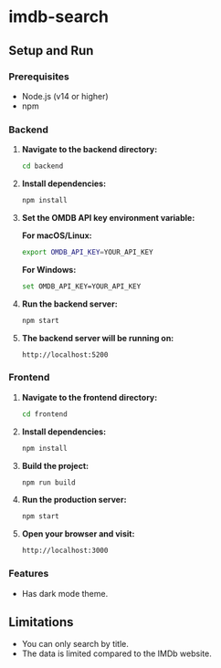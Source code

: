 # imdb-search

## Setup and Run

### Prerequisites
- Node.js (v14 or higher)
- npm

### Backend

1. **Navigate to the backend directory:**
   ```sh
   cd backend
   ```

2. **Install dependencies:**
   ```sh
   npm install
   ```

3. **Set the OMDB API key environment variable:**

   **For macOS/Linux:**
  
   ```sh
   export OMDB_API_KEY=YOUR_API_KEY
   ```

   **For Windows:**
     ```sh
   set OMDB_API_KEY=YOUR_API_KEY
   ```

4. **Run the backend server:**
   ```sh
   npm start
   ```

5. **The backend server will be running on:**
   ```
   http://localhost:5200
   ```

### Frontend

1. **Navigate to the frontend directory:**
   ```sh
   cd frontend
   ```

2. **Install dependencies:**
   ```sh
   npm install
   ```

3. **Build the project:**
   ```sh
   npm run build
   ```

4. **Run the production server:**
   ```sh
   npm start
   ```

5. **Open your browser and visit:**
   ```
   http://localhost:3000
   ```

### Features

- Has dark mode theme.

## Limitations
- You can only search by title.
- The data is limited compared to the IMDb website.
